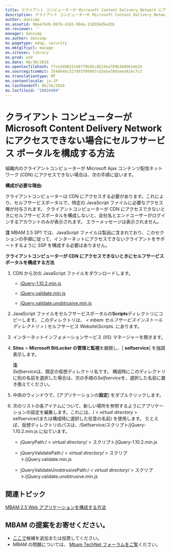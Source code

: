 ```yaml
---
title: クライアント コンピューターが Microsoft Content Delivery Network にアクセスできない場合にセルフサービス ポータルを構成する方法
description: クライアント コンピューターが Microsoft Content Delivery Network にアクセスできない場合にセルフサービス ポータルを構成する方法
author: dansimp
ms.assetid: 90ee76db-9876-41b5-994a-118556d5ed3b
ms.reviewer: ''
manager: dansimp
ms.author: dansimp
ms.pagetype: mdop, security
ms.mktglfcycl: manage
ms.sitesec: library
ms.prod: w10
ms.date: 08/30/2016
ms.openlocfilehash: ffce3dd023cb6ff9bd5cdb13ea789b348661de24
ms.sourcegitcommit: 354664bc527d93f80687cd2eba70d1eea024c7c3
ms.translationtype: MT
ms.contentlocale: ja-JP
ms.lasthandoff: 06/26/2020
ms.locfileid: "10824494"
---
```

# クライアント コンピューターが Microsoft Content Delivery Network にアクセスできない場合にセルフサービス ポータルを構成する方法


組織内のクライアントコンピューターが Microsoft Ajax コンテンツ配信ネットワーク (CDN) にアクセスできない場合は、次の手順に従います。

**構成が必要な理由:**

クライアントコンピューターは CDN にアクセスする必要があります。これにより、セルフサービスポータルで、特定の JavaScript ファイルに必要なアクセス権が付与されます。 クライアントコンピューターが CDN にアクセスできないときにセルフサービスポータルを構成しないと、会社名とエンドユーザーがログインするアカウントのみが表示されます。 エラーメッセージは表示されません。

**注** MBAM 2.5 SP1 では、JavaScript ファイルは製品に含まれており、このセクションの手順に従って、インターネットにアクセスできないクライアントをサポートするように SSP を構成する必要はありません。

 

**クライアントコンピューターが CDN にアクセスできないときにセルフサービスポータルを構成する方法**

1. CDN から次の JavaScript ファイルをダウンロードします。

   -   [jQuery-1.10.2.min.js](https://go.microsoft.com/fwlink/?LinkID=390515)

   -   [jQuery.validate.min.js](https://go.microsoft.com/fwlink/?LinkID=390516)

   -   [jQuery.validate.unobtrusive.min.js](https://go.microsoft.com/fwlink/?LinkID=390517)

2. JavaScript ファイルをセルフサービスポータルの**Scripts**ディレクトリにコピーします。 このディレクトリは、 <em> &lt; mbam セルフサービスインストールディレクトリ &gt; \\ </em> セルフサービス Website\\Scripts. にあります。

3. インターネットインフォメーションサービス (IIS) マネージャーを開きます。

4. **Sites** &gt; **Microsoft BitLocker の管理と監視**を展開し、[ **selfservice**] を強調表示します。

   **注**  
   *Selfservice*は、既定の仮想ディレクトリ名です。 構成時にこのディレクトリに別の名前を選択した場合は、次の手順の*Selfservice*を、選択した名前に置き換えてください。

     

5. 中央のウィンドウで、[アプリケーションの**設定**] をダブルクリックします。

6. 次のリストの各アイテムについて、新しい場所を参照するようにアプリケーションの設定を編集します。これには、/ &lt; *virtual directory* &gt; selfservice/(または構成時に選択した任意の名前) を使用します。 たとえば、仮想ディレクトリのパスは、/Selfservice/スクリプト/jQuery-1.10.2.min.js に似ています。

   -   jQueryPath:/ &lt; *virtual directory*/ &gt; スクリプト/jQuery-1.10.2.min.js

   -   jQueryValidatePath:/ &lt; *virtual directory*/ &gt; スクリプト/jQuery.validate.min.js

   -   jQueryValidateUnobtrusivePath:/ &lt; *virtual directory*/ &gt; スクリプト/jQuery.validate.unobtrusive.min.js



## 関連トピック


[MBAM 2.5 Web アプリケーションを構成する方法](how-to-configure-the-mbam-25-web-applications.md)

 

## MBAM の提案をお寄せください。
- [ここで](http://mbam.uservoice.com/forums/268571-microsoft-bitlocker-administration-and-monitoring)候補を追加または投票してください。 
- MBAM の問題については、 [Mbam TechNet フォーラムをご覧](https://social.technet.microsoft.com/Forums/home?forum=mdopmbam)ください。 





